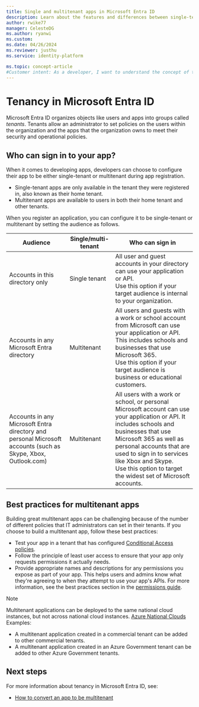 ```yaml
---
title: Single and multitenant apps in Microsoft Entra ID
description: Learn about the features and differences between single-tenant and multitenant apps in Microsoft Entra ID.
author: rwike77
manager: CelesteDG
ms.author: ryanwi
ms.custom:
ms.date: 04/26/2024
ms.reviewer: justhu
ms.service: identity-platform

ms.topic: concept-article
#Customer intent: As a developer, I want to understand the concept of tenancy in Microsoft Entra ID, so that I can configure my app to be either single-tenant or multi-tenant during app registration and determine who can sign in to my app.
---
```


# Tenancy in Microsoft Entra ID

Microsoft Entra ID organizes objects like users and apps into groups called *tenants*. Tenants allow an administrator to set policies on the users within the organization and the apps that the organization owns to meet their security and operational policies.

## Who can sign in to your app?

When it comes to developing apps, developers can choose to configure their app to be either single-tenant or multitenant during app registration.

- Single-tenant apps are only available in the tenant they were registered in, also known as their home tenant.
- Multitenant apps are available to users in both their home tenant and other tenants.

When you register an application, you can configure it to be single-tenant or multitenant by setting the audience as follows.

| Audience | Single/multi-tenant | Who can sign in |
| -------- | ------------------- | --------------- |
| Accounts in this directory only | Single tenant | All user and guest accounts in your directory can use your application or API.<br>Use this option if your target audience is internal to your organization. |
| Accounts in any Microsoft Entra directory | Multitenant | All users and guests with a work or school account from Microsoft can use your application or API. This includes schools and businesses that use Microsoft 365.<br>Use this option if your target audience is business or educational customers. |
| Accounts in any Microsoft Entra directory and personal Microsoft accounts (such as Skype, Xbox, Outlook.com) | Multitenant | All users with a work or school, or personal Microsoft account can use your application or API. It includes schools and businesses that use Microsoft 365 as well as personal accounts that are used to sign in to services like Xbox and Skype.<br>Use this option to target the widest set of Microsoft accounts. |

## Best practices for multitenant apps

Building great multitenant apps can be challenging because of the number of different policies that IT administrators can set in their tenants. If you choose to build a multitenant app, follow these best practices:

- Test your app in a tenant that has configured [Conditional Access policies](v2-conditional-access-dev-guide.md).
- Follow the principle of least user access to ensure that your app only requests permissions it actually needs.
- Provide appropriate names and descriptions for any permissions you expose as part of your app. This helps users and admins know what they're agreeing to when they attempt to use your app's APIs. For more information, see the best practices section in the [permissions guide](./permissions-consent-overview.md).

> [!NOTE]
> Multitenant applications can be deployed to the same national cloud instances, but not across national cloud instances.
> [Azure National Clouds](/authentication-national-cloud.md)
> Examples:
> - A multitenant application created in a commercial tenant can be added to other commercial tenants.
> - A multitenant application created in an Azure Government tenant can be added to other Azure Government tenants.

## Next steps

For more information about tenancy in Microsoft Entra ID, see:

- [How to convert an app to be multitenant](howto-convert-app-to-be-multi-tenant.md)
